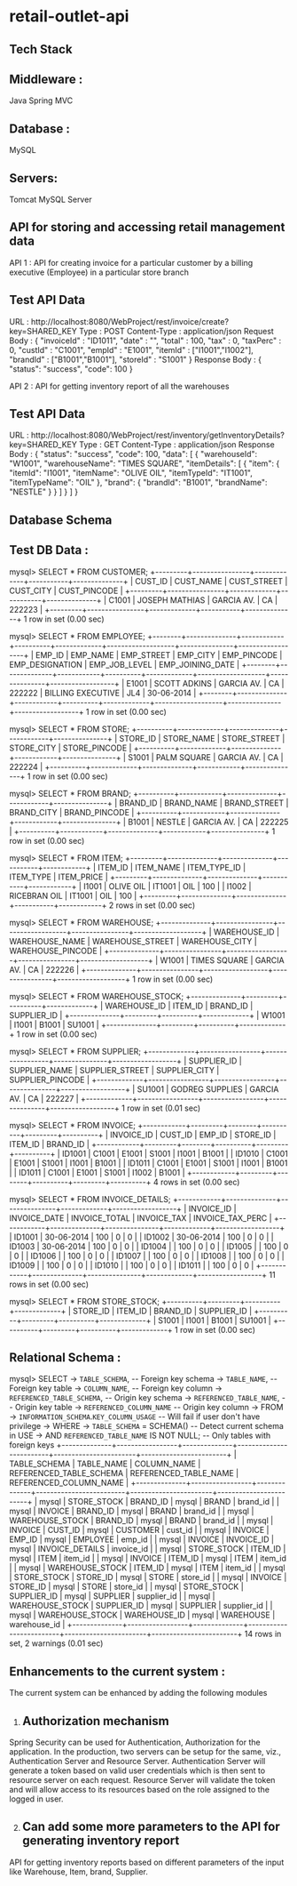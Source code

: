 # retail-outlet-api
Tech Stack
----------

Middleware :
----------
Java
Spring MVC

Database :
--------
MySQL

Servers:
-------
Tomcat
MySQL Server


API for storing and accessing retail management data
----------------------------------------------------

API 1 : API for creating invoice for a particular customer by a billing executive (Employee) in a particular store branch

Test API Data
-------------
URL : http://localhost:8080/WebProject/rest/invoice/create?key=SHARED_KEY
Type : POST
Content-Type : application/json
Request Body : 
{
	"invoiceId" : "ID1011",
	"date" : "",
	"total" : 100,
	"tax" : 0,
	"taxPerc" : 0,
	"custId" : "C1001",
	"empId" : "E1001",
	"itemId" : ["I1001","I1002"],
	"brandId" : ["B1001","B1001"],
	"storeId" : "S1001"
}
Response Body :
{
    "status": "success",
    "code": 100
}


API 2 : API for getting inventory report of all the warehouses

Test API Data
-------------
URL : http://localhost:8080/WebProject/rest/inventory/getInventoryDetails?key=SHARED_KEY
Type : GET
Content-Type : application/json
Response Body :
{
    "status": "success",
    "code": 100,
    "data": [
        {
            "warehouseId": "W1001",
            "warehouseName": "TIMES SQUARE",
            "itemDetails": [
                {
                    "item": {
                        "itemId": "I1001",
                        "itemName": "OLIVE OIL",
                        "itemTypeId": "IT1001",
                        "itemTypeName": "OIL"
                    },
                    "brand": {
                        "brandId": "B1001",
                        "brandName": "NESTLE"
                    }
                }
            ]
        }
    ]
}



Database Schema
---------------

Test DB Data :
------------
mysql> SELECT * FROM CUSTOMER;
+---------+----------------+-------------+-----------+--------------+
| CUST_ID | CUST_NAME      | CUST_STREET | CUST_CITY | CUST_PINCODE |
+---------+----------------+-------------+-----------+--------------+
| C1001   | JOSEPH MATHIAS | GARCIA AV.  | CA        | 222223       |
+---------+----------------+-------------+-----------+--------------+
1 row in set (0.00 sec)

mysql> SELECT * FROM EMPLOYEE;
+--------+--------------+------------+----------+-------------+-------------------+---------------+------------------+
| EMP_ID | EMP_NAME     | EMP_STREET | EMP_CITY | EMP_PINCODE | EMP_DESIGNATION   | EMP_JOB_LEVEL | EMP_JOINING_DATE |
+--------+--------------+------------+----------+-------------+-------------------+---------------+------------------+
| E1001  | SCOTT ADKINS | GARCIA AV. | CA       | 222222      | BILLING EXECUTIVE | JL4           | 30-06-2014       |
+--------+--------------+------------+----------+-------------+-------------------+---------------+------------------+
1 row in set (0.00 sec)

mysql> SELECT * FROM STORE;
+----------+-------------+--------------+------------+---------------+
| STORE_ID | STORE_NAME  | STORE_STREET | STORE_CITY | STORE_PINCODE |
+----------+-------------+--------------+------------+---------------+
| S1001    | PALM SQUARE | GARCIA AV.   | CA         | 222224        |
+----------+-------------+--------------+------------+---------------+
1 row in set (0.00 sec)

mysql> SELECT * FROM BRAND;
+----------+------------+--------------+------------+---------------+
| BRAND_ID | BRAND_NAME | BRAND_STREET | BRAND_CITY | BRAND_PINCODE |
+----------+------------+--------------+------------+---------------+
| B1001    | NESTLE     | GARCIA AV.   | CA         | 222225        |
+----------+------------+--------------+------------+---------------+
1 row in set (0.00 sec)

mysql> SELECT * FROM ITEM;
+---------+--------------+--------------+-----------+------------+
| ITEM_ID | ITEM_NAME    | ITEM_TYPE_ID | ITEM_TYPE | ITEM_PRICE |
+---------+--------------+--------------+-----------+------------+
| I1001   | OLIVE OIL    | IT1001       | OIL       |        100 |
| I1002   | RICEBRAN OIL | IT1001       | OIL       |        100 |
+---------+--------------+--------------+-----------+------------+
2 rows in set (0.00 sec)

mysql> SELECT * FROM WAREHOUSE;
+--------------+----------------+------------------+----------------+-------------------+
| WAREHOUSE_ID | WAREHOUSE_NAME | WAREHOUSE_STREET | WAREHOUSE_CITY | WAREHOUSE_PINCODE |
+--------------+----------------+------------------+----------------+-------------------+
| W1001        | TIMES SQUARE   | GARCIA AV.       | CA             | 222226            |
+--------------+----------------+------------------+----------------+-------------------+
1 row in set (0.00 sec)

mysql> SELECT * FROM WAREHOUSE_STOCK;
+--------------+---------+----------+-------------+
| WAREHOUSE_ID | ITEM_ID | BRAND_ID | SUPPLIER_ID |
+--------------+---------+----------+-------------+
| W1001        | I1001   | B1001    | SU1001      |
+--------------+---------+----------+-------------+
1 row in set (0.00 sec)

mysql> SELECT * FROM SUPPLIER;
+-------------+-----------------+-----------------+---------------+------------------+
| SUPPLIER_ID | SUPPLIER_NAME   | SUPPLIER_STREET | SUPPLIER_CITY | SUPPLIER_PINCODE |
+-------------+-----------------+-----------------+---------------+------------------+
| SU1001      | GODREG SUPPLIES | GARCIA AV.      | CA            | 222227           |
+-------------+-----------------+-----------------+---------------+------------------+
1 row in set (0.01 sec)

mysql> SELECT * FROM INVOICE;
+------------+---------+--------+----------+---------+----------+
| INVOICE_ID | CUST_ID | EMP_ID | STORE_ID | ITEM_ID | BRAND_ID |
+------------+---------+--------+----------+---------+----------+
| ID1001     | C1001   | E1001  | S1001    | I1001   | B1001    |
| ID1010     | C1001   | E1001  | S1001    | I1001   | B1001    |
| ID1011     | C1001   | E1001  | S1001    | I1001   | B1001    |
| ID1011     | C1001   | E1001  | S1001    | I1002   | B1001    |
+------------+---------+--------+----------+---------+----------+
4 rows in set (0.00 sec)

mysql> SELECT * FROM INVOICE_DETAILS;
+------------+--------------+---------------+-------------+------------------+
| INVOICE_ID | INVOICE_DATE | INVOICE_TOTAL | INVOICE_TAX | INVOICE_TAX_PERC |
+------------+--------------+---------------+-------------+------------------+
| ID1001     | 30-06-2014   |           100 |           0 |                0 |
| ID1002     | 30-06-2014   |           100 |           0 |                0 |
| ID1003     | 30-06-2014   |           100 |           0 |                0 |
| ID1004     |              |           100 |           0 |                0 |
| ID1005     |              |           100 |           0 |                0 |
| ID1006     |              |           100 |           0 |                0 |
| ID1007     |              |           100 |           0 |                0 |
| ID1008     |              |           100 |           0 |                0 |
| ID1009     |              |           100 |           0 |                0 |
| ID1010     |              |           100 |           0 |                0 |
| ID1011     |              |           100 |           0 |                0 |
+------------+--------------+---------------+-------------+------------------+
11 rows in set (0.00 sec)

mysql> SELECT * FROM STORE_STOCK;
+----------+---------+----------+-------------+
| STORE_ID | ITEM_ID | BRAND_ID | SUPPLIER_ID |
+----------+---------+----------+-------------+
| S1001    | I1001   | B1001    | SU1001      |
+----------+---------+----------+-------------+
1 row in set (0.00 sec)


Relational Schema :
-----------------
mysql> SELECT                                                                                                                                                                                                   ->   `TABLE_SCHEMA`,                          -- Foreign key schema
    ->   `TABLE_NAME`,                            -- Foreign key table
    ->   `COLUMN_NAME`,                           -- Foreign key column
    ->   `REFERENCED_TABLE_SCHEMA`,               -- Origin key schema
    ->   `REFERENCED_TABLE_NAME`,                 -- Origin key table
    ->   `REFERENCED_COLUMN_NAME`                 -- Origin key column
    -> FROM
    ->   `INFORMATION_SCHEMA`.`KEY_COLUMN_USAGE`  -- Will fail if user don't have privilege
    -> WHERE
    ->   `TABLE_SCHEMA` = SCHEMA()                -- Detect current schema in USE 
    ->   AND `REFERENCED_TABLE_NAME` IS NOT NULL; -- Only tables with foreign keys
+--------------+-----------------+--------------+-------------------------+-----------------------+------------------------+
| TABLE_SCHEMA | TABLE_NAME      | COLUMN_NAME  | REFERENCED_TABLE_SCHEMA | REFERENCED_TABLE_NAME | REFERENCED_COLUMN_NAME |
+--------------+-----------------+--------------+-------------------------+-----------------------+------------------------+
| mysql        | STORE_STOCK     | BRAND_ID     | mysql                   | BRAND                 | brand_id               |
| mysql        | INVOICE         | BRAND_ID     | mysql                   | BRAND                 | brand_id               |
| mysql        | WAREHOUSE_STOCK | BRAND_ID     | mysql                   | BRAND                 | brand_id               |
| mysql        | INVOICE         | CUST_ID      | mysql                   | CUSTOMER              | cust_id                |
| mysql        | INVOICE         | EMP_ID       | mysql                   | EMPLOYEE              | emp_id                 |
| mysql        | INVOICE         | INVOICE_ID   | mysql                   | INVOICE_DETAILS       | invoice_id             |
| mysql        | STORE_STOCK     | ITEM_ID      | mysql                   | ITEM                  | item_id                |
| mysql        | INVOICE         | ITEM_ID      | mysql                   | ITEM                  | item_id                |
| mysql        | WAREHOUSE_STOCK | ITEM_ID      | mysql                   | ITEM                  | item_id                |
| mysql        | STORE_STOCK     | STORE_ID     | mysql                   | STORE                 | store_id               |
| mysql        | INVOICE         | STORE_ID     | mysql                   | STORE                 | store_id               |
| mysql        | STORE_STOCK     | SUPPLIER_ID  | mysql                   | SUPPLIER              | supplier_id            |
| mysql        | WAREHOUSE_STOCK | SUPPLIER_ID  | mysql                   | SUPPLIER              | supplier_id            |
| mysql        | WAREHOUSE_STOCK | WAREHOUSE_ID | mysql                   | WAREHOUSE             | warehouse_id           |
+--------------+-----------------+--------------+-------------------------+-----------------------+------------------------+
14 rows in set, 2 warnings (0.01 sec)



Enhancements to the current system :
----------------------------------

The current system can be enhanced by adding the following modules

1. Authorization mechanism
   -----------------------
Spring Security can be used for Authentication, Authorization for the application. In the production, two servers can be setup for the same, viz., Authentication Server and Resource Server.
 	Authentication Server will generate a token based on valid user credentials which is then sent to resource server on each request.
 	Resource Server will validate the token and will allow access to its resources based on the role assigned to the logged in user.
	
2. Can add some more parameters to the API for generating inventory report
   -----------------------------------------------------------------------
API for getting inventory reports based on different parameters of the input like Warehouse, Item, brand, Supplier.
